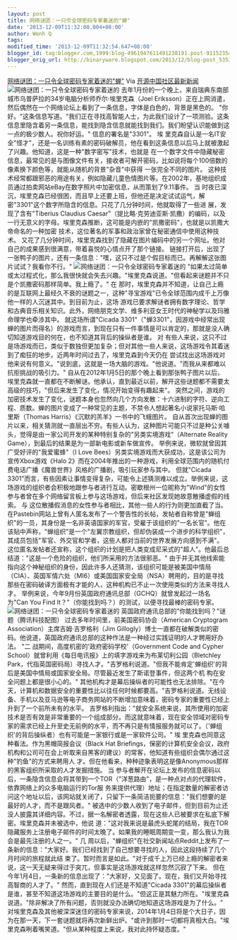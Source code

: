 ```yaml
---
layout: post
title: 网络谜团：一只令全球密码专家着迷的"蝉"
date: '2013-12-09T11:32:00.004+08:00'
author: Wenh Q
tags:
modified_time: '2013-12-09T11:32:54.647+08:00'
blogger_id: tag:blogger.com,1999:blog-4961947611491238191.post-9115235468880899568
blogger_orig_url: http://binaryware.blogspot.com/2013/12/blog-post_5353.html
---
```

[网络谜团：一只令全球密码专家着迷的"蝉"](http://www.oschina.net/news/46687/fascinating-cicada)
Via [开源中国社区最新新闻](http://www.oschina.net/?from=rss)
![网络谜团：一只令全球密码专家着迷的](http://static.oschina.net/uploads/img/201312/09063414_C5Jq.jpg)
去年1月份的一个晚上，来自瑞典东南部城市乌普萨拉的34岁电脑分析师乔尔·埃里克森（Joel
Eriksson）正在上网消遣，然后偶然在一个网络论坛上看到了一条信息，字体是白色的，背景是黑色的。
"你好。"这条信息写道。"我们正在寻找高智能人士，为此我们设计了一项测验。这条信息里隐含着另一条信息，能找到隐含信息就能找到我们。我们盼望认识能做到这一点的极少数人。祝你好运。"
信息的署名是"3301"。
埃
里克森自认是一名IT安全"怪才"，还是一名训练有素的密码破解员，他在看到这条信息以后马上就被激起了兴趣。他知道，这是一种"数字密写"技术，也就是
在一个数字文件中隐藏秘密信息，最常见的是与图像文件有关，接收者可解开密码，比如说将每个100倍数的像素换下颜色等，就能从随机的背景"杂音"中获得
一张完全不同的图片。
这种技术经常都跟邪恶的用途有关，例如隐藏儿童色情图片等。在2002年，基地组织成员通过拍卖网站eBay在数字照片中加密信息，从而策划了9.11事件。
当
时夜已深沉，埃里克森已经很困，而且早上还要上班，但他还是决定试试运气，解密"3301"这个数字所隐含的信息。只花了几分钟时间，他就取得了一些进
展，发现了含有"Tiberius Claudius
Caesar"（提比略·克劳迪亚斯·凯撒）的编码，以及一行无意义的字母。埃里克森推断，这可能是内嵌的"凯撒密码"，也就是以凯撒大帝命名的一种加密
技术，这位著名的军事和政治家曾在秘密通信中使用这种技术。
又花了几分钟时间，埃里克森找到了隐藏在图片编码中的另一个网址。他对自己的成果感到很满意，带着喜悦的心情点开了那个链接。
链接打开后，出现了一张鸭子的图片，还有一条信息："嘿，这只不过是个假目标而已。再解解这张图片试试？我看你不行。"
![网络谜团：一只令全球密码专家着迷的](http://static.oschina.net/uploads/img/201312/09063414_WWfk.jpg)
"如果太过简单或太过程式化，那么我很快就会失去兴趣。"埃里克森说道。"但看起来谜题并不只是个凯撒密码那样简单。我上瘾了。"
在
那时，埃里克森并不知道，让自己上瘾的是互联网上最经久不衰的谜题之一，这种"寻宝游戏"已令全球范围内成千上万像他一样的人沉迷其中。到目前为止，这场
游戏已要求解谜者拥有数字理论、哲学和古典音乐相关知识。此外，网络朋克文学、维多利亚女王时代的神秘学以及玛雅命理学也牵涉其中。
就这场所谓"Cicada
3301"（"蝉3301"，因游戏中经常出现蝉的图片而得名）的游戏而言，到现在只有一件事情是可以肯定的，那就是没人确切知道游戏目的何在，也不知道其背后的操纵者是谁。
对
有些人来说，这只不过是场游戏而已，类似于数独但更加复杂；但对其他一些人来说，这场游戏令其着迷到了痴狂的地步。近两年时间过去了，埃里克森到今天仍在
尝试找出这场游戏对他来说有何意义。"说到底，这就是一场大脑的游戏。"他说道。"而我从来都难以抗拒挑战的吸引力。"
自从在2012年1月5日的那个晚上看到那张鸭子图片以后，埃里克森就一直都在不断解谜。他承认，直到最近以前，解开这些谜题都不需要太高级的技巧，"但后来发生了变化，情况开始变得有趣起来"。
突然之间，游戏的加密技术发生了变化，谜题本身也忽然向几个方向发散：十六进制的字符、逆向工程、质数。蝉的图片变成了一种常见的主题，不禁令人想起著名小说家托马斯·哈里斯（Thomas
Harris）《沉默的羔羊》一书中的飞蛾图片。
自从首次出现蝉的图片以来，相关猜测就一直层出不穷。有些人认为，这种图片可能只不过是种公关噱头，觉得是由一家公司开发的某种特别复杂的"另类实境游戏"（Alternate
Reality Game），到最后的结果是为一部新电影或新车做宣传。
举例来说，微软就曾因其广受好评的"我爱蜜蜂"（I Love
Bees）另类实境游戏而大获成功，这是该公司为宣传Xbox游戏《Halo
2》而在2004年推出的一种游戏，利用全球范围内的随机付费电话广播《魔兽世界》风格的广播剧，吸引玩家参与其中。
但就"Cicada
3301"而言，有些因素让事情变得复杂，可能令上述猜测难以成立。举例来说，这场游戏的组织者会积极地跟参与者进行互动。密歇根州一位昵称为"Wind"的女性参与者曾在多个网络留言板上参与这场游戏，但后来社区发现她故意散播虚假的线索。
与
这位散播假消息的女性参与者相比，其他一些人的行为则更加直截了当。在Pastebin网站上曾有人匿名发布了一个警告性的长帖，发帖者自称曾是"蝉组
织"的一员，其身份是一名非英语国家的军官，受雇于该组织的"一名长官"。他在该贴中声称，"蝉组织"是一个"左翼宗教组织，但却伪装成一个进步的科学组织"，其成员包括"军官、外交官和学者，这些人都对当前的世界发展方向感到不满"。
这位匿名发帖者还宣称，这个组织的计划是把人类变成尼采式的"超人"。他最后总结道："这是一个危险的组织，他们所采用的方法很邪恶。"
由于并无其他线索能指向这个神秘组织的身份，因此许多人还猜测，该组织可能是被美国中情局（CIA）、英国军情六处（MI6）或美国国家安全局（NSA）聘用的，目的是寻找那些在密码破译方面极有才能的人，这种机构已不止一次使用类似的方法来寻找人才。
举例来说，今年9月份英国政府通讯总部（GCHQ）就曾发起过一场名为"Can You
Find It？"（你能找到吗？）的测试，以便寻找最棒的密码专家。
![网络谜团：一只令全球密码专家着迷的](http://static.oschina.net/uploads/img/201312/09063414_AQK8.jpg)
英国政府通讯总部的"你能找到吗？"谜题（腾讯科技配图）
过去多年时间里，前美国密码协会（American Cryptogram
Association）主席吉姆·吉罗格利（Jim
Gillogly）博士一直都在破解类似的密码。他说道，英国政府通讯总部的这种作法是一种经过实践证明的人才聘用好办法。
"二 战期间，高度机密的'政府密码学校'（Government Code and Cypher
School）就曾利用《每日电讯报》上的填字游戏来为布莱切利公园（Bletchley
Park，代指英国密码局）寻找人才。"吉罗格利说道。"但我不能肯定'蝉组织'的背后是美国中情局或国家安全局。尽管最近发生了斯诺登事件，但这两个机
构在安全问题上都是很小心的。"
其他机构才是幕后操纵者的可能性也无法排除。"在今天，计算机和数据安全的重要性比以往任何时候都要高。"吉罗格利说道。无线设备、手机以及亚马逊等电子商务网站的不断增加意味着，密码专家的重要性已经上升到了一个前所未有的水平。
吉罗格利指出："就安全系统来说，其所使用的加密技术是否有效是非常重要的一个组成部分。而这就意味着，现在安全领域对密码专家的需求已经上升至史无前例的水平，而不再只是有情报服务就可以了。（'蝉组织'的背后操纵者）也有可能是一家银行或是一家软件公司。"
埃 里克森也同意这种看法。作为黑帽简报会议（Black Hat
Briefings，保密的计算机安全会议，政府机构和公司可在会上听取来自黑客的建议）的常客，他知道有些组织会偶尔通过这种"钓鱼"的方式来聘用人
才。但在他看来，种种迹象表明这是像Anonymous那样的黑客组织所采取的人才发掘措施。
当
参与者解开在论坛上发布的信息密码以后，一条隐含信息会将其带到一个TOR（"洋葱路由"，是一种点对点的代理软件，依靠网络上的众多电脑运行的Tor服
务来提供代理）地址；在指定数量的解密者访问这个地址以后，该网站就关闭了，只留下一条简洁扼要的信息："我们想要的是最好的人才，而不是跟风者。"
被选中的少数人收到了电子邮件，但到目前为止还没人披露其详细内容。不过，据一名解密者透露，现在这些人已被要求在私底下解密。埃里克森并未被选中，他说
道："这对我来说是最虎头蛇尾的结局，我在TOR隐藏服务上注册电子邮件的时间太晚了。如果我的睡眠周期变一变，那么我认为我会是最先注册的人之一。"
几
周以后，"蝉组织"在社交新闻站点Reddit上发布了一条新的信息："大家好。我们已经找到了自己想要寻找的人，因此这段持续了几个月时间的旅程就此结
束了。暂时而言是如此。"对于成千上万已经上瘾的解密者来说，这一天无疑来得过于突兀，但事实是这场游戏就这样忽然沉寂了下来。
但在今年1月4日，一条新的信息出现了："大家好，又见面了。现在，我们又开始寻找高智商的人才了。"
然而，直到现在人们还是不知道"Cicada
3301"的幕后操纵者是谁，甚至不知道这场游戏的主要目的是什么。"但这正是其魅力所在。"埃里克森说道。"除非解决了所有问题，否则就没办法确切地知道这场游戏是为了什么。"
对埃里克森及其他被深深迷住的密码专家来说，2014年1月4日将是个大日子，因为在那一天，下一套谜题就将再次新鲜出炉。"或许到那时一切都将真相大白。"埃里克森咧着嘴笑道。"但从某种程度上来说，我对此持怀疑态度。"
